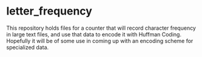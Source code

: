 # letter_frequency
This repository holds files for a counter that will record character frequency in large text files, and use that data to encode it with Huffman Coding.
Hopefully it will be of some use in coming up with an encoding scheme for specialized data.
